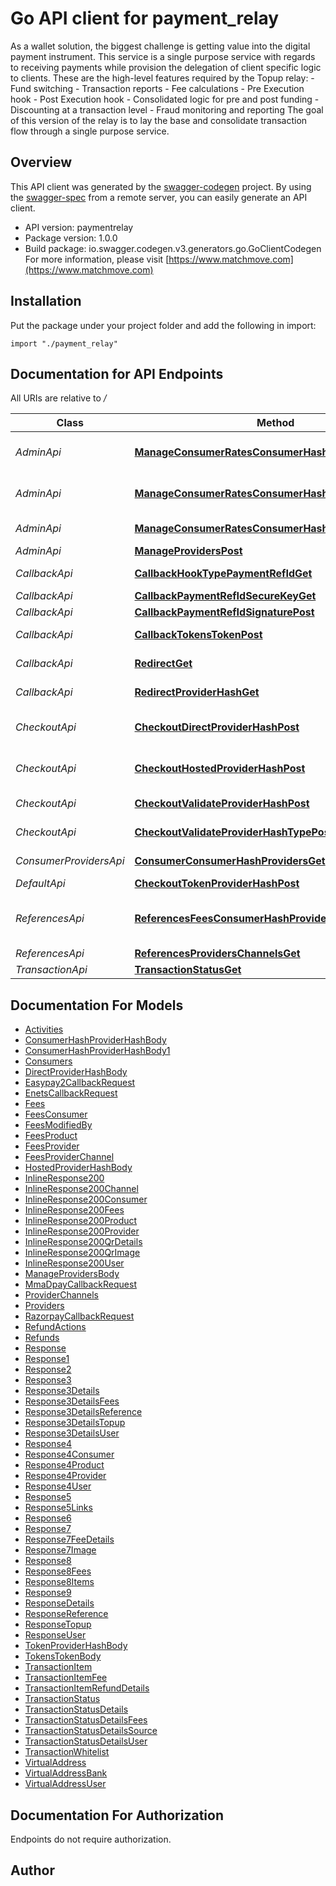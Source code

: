 # Go API client for payment_relay

As a wallet solution, the biggest challenge is getting value into the digital payment instrument. This service is a single purpose service with regards to receiving payments while provision the delegation of client specific logic to clients. These are the high-level features required by the Topup relay:  - Fund switching - Transaction reports - Fee calculations - Pre Execution hook - Post Execution hook - Consolidated logic for pre and post funding - Discounting at a transaction level - Fraud monitoring and reporting  The goal of this version of the relay is to lay the base and consolidate transaction flow through a single purpose service.

## Overview
This API client was generated by the [swagger-codegen](https://github.com/swagger-api/swagger-codegen) project.  By using the [swagger-spec](https://github.com/swagger-api/swagger-spec) from a remote server, you can easily generate an API client.

- API version: paymentrelay
- Package version: 1.0.0
- Build package: io.swagger.codegen.v3.generators.go.GoClientCodegen
For more information, please visit [https://www.matchmove.com](https://www.matchmove.com)

## Installation
Put the package under your project folder and add the following in import:
```golang
import "./payment_relay"
```

## Documentation for API Endpoints

All URIs are relative to */*

Class | Method | HTTP request | Description
------------ | ------------- | ------------- | -------------
*AdminApi* | [**ManageConsumerRatesConsumerHashProviderHashGet**](docs/AdminApi.md#manageconsumerratesconsumerhashproviderhashget) | **Get** /manage/consumer/rates/{consumer_hash}/{provider_hash} | Gets rate per consumer and provider
*AdminApi* | [**ManageConsumerRatesConsumerHashProviderHashPost**](docs/AdminApi.md#manageconsumerratesconsumerhashproviderhashpost) | **Post** /manage/consumer/rates/{consumer_hash}/{provider_hash} | Add rate per consumer and provider
*AdminApi* | [**ManageConsumerRatesConsumerHashProviderHashPut**](docs/AdminApi.md#manageconsumerratesconsumerhashproviderhashput) | **Put** /manage/consumer/rates/{consumer_hash}/{provider_hash} | Inactivate consumer rate
*AdminApi* | [**ManageProvidersPost**](docs/AdminApi.md#manageproviderspost) | **Post** /manage/providers | Add provider
*CallbackApi* | [**CallbackHookTypePaymentRefIdGet**](docs/CallbackApi.md#callbackhooktypepaymentrefidget) | **Get** /callback/hook/{type}/{payment_ref_id} | Transaction confirmation hook
*CallbackApi* | [**CallbackPaymentRefIdSecureKeyGet**](docs/CallbackApi.md#callbackpaymentrefidsecurekeyget) | **Get** /callback/{payment_ref_id}/{secure_key} | Provider call back
*CallbackApi* | [**CallbackPaymentRefIdSignaturePost**](docs/CallbackApi.md#callbackpaymentrefidsignaturepost) | **Post** /callback/{payment_ref_id}/{signature} | Provider call back
*CallbackApi* | [**CallbackTokensTokenPost**](docs/CallbackApi.md#callbacktokenstokenpost) | **Post** /callback/tokens/{token} | Callback for Providers with Token Reference
*CallbackApi* | [**RedirectGet**](docs/CallbackApi.md#redirectget) | **Get** /redirect | Redirect after final payment(success/fail)
*CallbackApi* | [**RedirectProviderHashGet**](docs/CallbackApi.md#redirectproviderhashget) | **Get** /redirect/{provider_hash} | Redirect after final payment(success/fail)
*CheckoutApi* | [**CheckoutDirectProviderHashPost**](docs/CheckoutApi.md#checkoutdirectproviderhashpost) | **Post** /checkout/direct/{provider_hash} | Initial Payment Processing for Direct Payment Providers
*CheckoutApi* | [**CheckoutHostedProviderHashPost**](docs/CheckoutApi.md#checkouthostedproviderhashpost) | **Post** /checkout/hosted/{provider_hash} | Initial Payment Processing for Hosted Providers
*CheckoutApi* | [**CheckoutValidateProviderHashPost**](docs/CheckoutApi.md#checkoutvalidateproviderhashpost) | **Post** /checkout/validate/{provider_hash} | Checkout Validation Rules
*CheckoutApi* | [**CheckoutValidateProviderHashTypePost**](docs/CheckoutApi.md#checkoutvalidateproviderhashtypepost) | **Post** /checkout/validate/{provider_hash}/{type} | Checkout Validation Rules
*ConsumerProvidersApi* | [**ConsumerConsumerHashProvidersGet**](docs/ConsumerProvidersApi.md#consumerconsumerhashprovidersget) | **Get** /consumer/{consumer_hash}/providers | Reference list for the providers
*DefaultApi* | [**CheckoutTokenProviderHashPost**](docs/DefaultApi.md#checkouttokenproviderhashpost) | **Post** /checkout/token/{provider_hash} | 
*ReferencesApi* | [**ReferencesFeesConsumerHashProviderHashGet**](docs/ReferencesApi.md#referencesfeesconsumerhashproviderhashget) | **Get** /references/fees/{consumer_hash}/{provider_hash} | Fee data for the consumer, product, provider, channel combination
*ReferencesApi* | [**ReferencesProvidersChannelsGet**](docs/ReferencesApi.md#referencesproviderschannelsget) | **Get** /references/providers/channels | Get provider channels
*TransactionApi* | [**TransactionStatusGet**](docs/TransactionApi.md#transactionstatusget) | **Get** /transaction/status | Get transaction status

## Documentation For Models

 - [Activities](docs/Activities.md)
 - [ConsumerHashProviderHashBody](docs/ConsumerHashProviderHashBody.md)
 - [ConsumerHashProviderHashBody1](docs/ConsumerHashProviderHashBody1.md)
 - [Consumers](docs/Consumers.md)
 - [DirectProviderHashBody](docs/DirectProviderHashBody.md)
 - [Easypay2CallbackRequest](docs/Easypay2CallbackRequest.md)
 - [EnetsCallbackRequest](docs/EnetsCallbackRequest.md)
 - [Fees](docs/Fees.md)
 - [FeesConsumer](docs/FeesConsumer.md)
 - [FeesModifiedBy](docs/FeesModifiedBy.md)
 - [FeesProduct](docs/FeesProduct.md)
 - [FeesProvider](docs/FeesProvider.md)
 - [FeesProviderChannel](docs/FeesProviderChannel.md)
 - [HostedProviderHashBody](docs/HostedProviderHashBody.md)
 - [InlineResponse200](docs/InlineResponse200.md)
 - [InlineResponse200Channel](docs/InlineResponse200Channel.md)
 - [InlineResponse200Consumer](docs/InlineResponse200Consumer.md)
 - [InlineResponse200Fees](docs/InlineResponse200Fees.md)
 - [InlineResponse200Product](docs/InlineResponse200Product.md)
 - [InlineResponse200Provider](docs/InlineResponse200Provider.md)
 - [InlineResponse200QrDetails](docs/InlineResponse200QrDetails.md)
 - [InlineResponse200QrImage](docs/InlineResponse200QrImage.md)
 - [InlineResponse200User](docs/InlineResponse200User.md)
 - [ManageProvidersBody](docs/ManageProvidersBody.md)
 - [MmaDpayCallbackRequest](docs/MmaDpayCallbackRequest.md)
 - [ProviderChannels](docs/ProviderChannels.md)
 - [Providers](docs/Providers.md)
 - [RazorpayCallbackRequest](docs/RazorpayCallbackRequest.md)
 - [RefundActions](docs/RefundActions.md)
 - [Refunds](docs/Refunds.md)
 - [Response](docs/Response.md)
 - [Response1](docs/Response1.md)
 - [Response2](docs/Response2.md)
 - [Response3](docs/Response3.md)
 - [Response3Details](docs/Response3Details.md)
 - [Response3DetailsFees](docs/Response3DetailsFees.md)
 - [Response3DetailsReference](docs/Response3DetailsReference.md)
 - [Response3DetailsTopup](docs/Response3DetailsTopup.md)
 - [Response3DetailsUser](docs/Response3DetailsUser.md)
 - [Response4](docs/Response4.md)
 - [Response4Consumer](docs/Response4Consumer.md)
 - [Response4Product](docs/Response4Product.md)
 - [Response4Provider](docs/Response4Provider.md)
 - [Response4User](docs/Response4User.md)
 - [Response5](docs/Response5.md)
 - [Response5Links](docs/Response5Links.md)
 - [Response6](docs/Response6.md)
 - [Response7](docs/Response7.md)
 - [Response7FeeDetails](docs/Response7FeeDetails.md)
 - [Response7Image](docs/Response7Image.md)
 - [Response8](docs/Response8.md)
 - [Response8Fees](docs/Response8Fees.md)
 - [Response8Items](docs/Response8Items.md)
 - [Response9](docs/Response9.md)
 - [ResponseDetails](docs/ResponseDetails.md)
 - [ResponseReference](docs/ResponseReference.md)
 - [ResponseTopup](docs/ResponseTopup.md)
 - [ResponseUser](docs/ResponseUser.md)
 - [TokenProviderHashBody](docs/TokenProviderHashBody.md)
 - [TokensTokenBody](docs/TokensTokenBody.md)
 - [TransactionItem](docs/TransactionItem.md)
 - [TransactionItemFee](docs/TransactionItemFee.md)
 - [TransactionItemRefundDetails](docs/TransactionItemRefundDetails.md)
 - [TransactionStatus](docs/TransactionStatus.md)
 - [TransactionStatusDetails](docs/TransactionStatusDetails.md)
 - [TransactionStatusDetailsFees](docs/TransactionStatusDetailsFees.md)
 - [TransactionStatusDetailsSource](docs/TransactionStatusDetailsSource.md)
 - [TransactionStatusDetailsUser](docs/TransactionStatusDetailsUser.md)
 - [TransactionWhitelist](docs/TransactionWhitelist.md)
 - [VirtualAddress](docs/VirtualAddress.md)
 - [VirtualAddressBank](docs/VirtualAddressBank.md)
 - [VirtualAddressUser](docs/VirtualAddressUser.md)

## Documentation For Authorization
 Endpoints do not require authorization.


## Author


